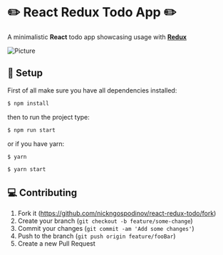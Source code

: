 # :pencil2: React Redux Todo App :pencil2:

A minimalistic **React** todo app showcasing usage with [**Redux**](https://redux.js.org)

![Picture](https://raw.github.com/nickngospodinov/react-redux-todo/master/assets/todo.png)

## :wrench: Setup

First of all make sure you have all dependencies installed:

```sh
$ npm install
```

then to run the project type:

```sh
$ npm run start
```

or if you have yarn:

```sh
$ yarn

$ yarn start
```

## :computer: Contributing

1. Fork it (<https://github.com/nickngospodinov/react-redux-todo/fork>)
2. Create your branch (`git checkout -b feature/some-change`)
3. Commit your changes (`git commit -am 'Add some changes'`)
4. Push to the branch (`git push origin feature/fooBar`)
5. Create a new Pull Request
